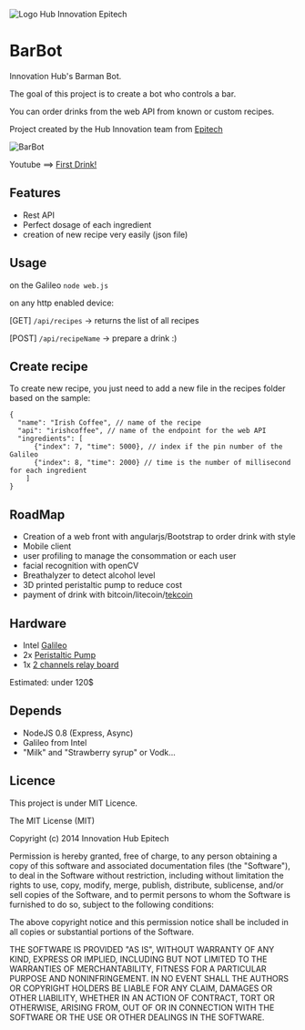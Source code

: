 ![Logo Hub Innovation Epitech](http://oi60.tinypic.com/23r2wdu.jpg)

BarBot
======

Innovation Hub's Barman Bot.

The goal of this project is to create a bot who controls a bar.

You can order drinks from the web API from known or custom recipes.

Project created by the Hub Innovation team from [Epitech](http://www.epitech.eu)

![BarBot](http://i.imgur.com/Hy9zxVt.jpg)

Youtube ==> [First Drink!](http://www.youtube.com/watch?v=8okK15RWCJY)

Features
--------
* Rest API
* Perfect dosage of each ingredient 
* creation of new recipe very easily (json file)

Usage
-------

on the Galileo
`node web.js`

on any http enabled device:

[GET] `/api/recipes` -> returns the list of all recipes

[POST] `/api/recipeName` -> prepare a drink :)

Create recipe
-------

To create new recipe, you just need to add a new file in the recipes folder based on the sample:

```
{
  "name": "Irish Coffee", // name of the recipe
  "api": "irishcoffee", // name of the endpoint for the web API
  "ingredients": [
      {"index": 7, "time": 5000}, // index if the pin number of the Galileo
      {"index": 8, "time": 2000} // time is the number of millisecond for each ingredient
    ]
}
```

RoadMap
--------
* Creation of a web front with angularjs/Bootstrap to order drink with style
* Mobile client
* user profiling to manage the consommation or each user
* facial recognition with openCV
* Breathalyzer to detect alcohol level
* 3D printed peristaltic pump to reduce cost
* payment of drink with bitcoin/litecoin/[tekcoin](http://www.tekcoin.io)

Hardware
--------
* Intel [Galileo](http://www.intel.com/content/www/us/en/intelligent-systems/galileo/galileo-overview.html)
* 2x [Peristaltic Pump](https://www.adafruit.com/blog/2012/12/19/new-product-peristaltic-liquid-pump-with-silicone-tubing/)
* 1x [2 channels relay board](http://www.elecfreaks.com/store/2-channel-5v12v24v-relay-module-p-270.html)

Estimated: under 120$

Depends
-------
* NodeJS 0.8 (Express, Async)
* Galileo from Intel
* "Milk" and "Strawberry syrup" or Vodk...

Licence
-------
This project is under MIT Licence.

The MIT License (MIT)

Copyright (c) 2014 Innovation Hub Epitech

Permission is hereby granted, free of charge, to any person obtaining a copy
of this software and associated documentation files (the "Software"), to deal
in the Software without restriction, including without limitation the rights
to use, copy, modify, merge, publish, distribute, sublicense, and/or sell
copies of the Software, and to permit persons to whom the Software is
furnished to do so, subject to the following conditions:

The above copyright notice and this permission notice shall be included in
all copies or substantial portions of the Software.

THE SOFTWARE IS PROVIDED "AS IS", WITHOUT WARRANTY OF ANY KIND, EXPRESS OR
IMPLIED, INCLUDING BUT NOT LIMITED TO THE WARRANTIES OF MERCHANTABILITY,
FITNESS FOR A PARTICULAR PURPOSE AND NONINFRINGEMENT. IN NO EVENT SHALL THE
AUTHORS OR COPYRIGHT HOLDERS BE LIABLE FOR ANY CLAIM, DAMAGES OR OTHER
LIABILITY, WHETHER IN AN ACTION OF CONTRACT, TORT OR OTHERWISE, ARISING FROM,
OUT OF OR IN CONNECTION WITH THE SOFTWARE OR THE USE OR OTHER DEALINGS IN
THE SOFTWARE.

